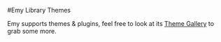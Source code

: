 #Emy Library Themes

Emy supports themes & plugins, feel free to look at its [Theme Gallery](http://www.emy-library.org/plugins.html) to grab some more.

